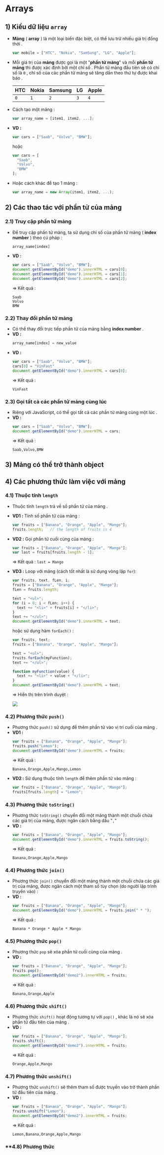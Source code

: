 # Arrays
## **1) Kiểu dữ liệu `array`**
- **Mảng** ( **array** ) là một loại biến đặc biệt, có thể lưu trữ nhiều giá trị đồng thời .
    ```js
    var mobile = ["HTC", "Nokia", "SamSung", "LG", "Apple"];
    ```
- Mỗi giá trị của **mảng** được gọi là một "**phần tử mảng**" và mỗi **phần tử mảng** thì được xác định bởi một chỉ số . Phần tử mảng đầu tiên sẽ có chỉ số là `0` , chỉ số của các phần tử mảng sẽ tăng dần theo thứ tự được khai báo .

    | HTC | Nokia | Samsung | LG | Apple |
    |-----|-------|---------|----|-------|
    | `0` | `1` | `2` | `3` | `4` |
- Cách tạo một mảng :
    ```js
    var array_name = [item1, item2, ...]; 
    ```
- **VD :**
    ```js
    var cars = ["Saab", "Volvo", "BMW"];
    ```
    hoặc
    ```js
    var cars = [
      "Saab",
      "Volvo",
      "BMW"
    ];
    ```
- Hoặc cách khác để tạo 1 mảng :
    ```js
    var array_name = new Array(item1, item2, ...);
    ```
## **2) Các thao tác với phần tử của mảng**
### **2.1) Truy cập phần tử mảng**
- Để truy cập phần tử mảng, ta sử dụng chỉ số của phần tử mảng ( **index number** ) theo cú pháp :
    ```js
    array_name[index]
    ```
- **VD :**
    ```js
    var cars = ["Saab", "Volvo", "BMW"];
    document.getElementById("demo").innerHTML = cars[0];
    document.getElementById("demo").innerHTML = cars[1];
    document.getElementById("demo").innerHTML = cars[2];
    ```
    => Kết quả :
    ```
    Saab
    Volvo
    BMW
    ```
### **2.2) Thay đổi phần tử mảng**
- Có thể thay đổi trực tiếp phần tử của mảng bằng **index number** .
- **VD :**
    ```js
    array_name[index] = new_value
    ```
- **VD :**
    ```js
    var cars = ["Saab", "Volvo", "BMW"];
    cars[0] = "VinFast"
    document.getElementById("demo").innerHTML = cars[0];
    ```
    => Kết quả :
    ```
    VinFast
    ```
### **2.3) Gọi tất cả các phần tử mảng cùng lúc**
- Riêng với JavaScript, có thể gọi tất cả các phần tử mảng cùng một lúc .
- **VD :**
    ```js
    var cars = ["Saab", "Volvo", "BMW"];
    document.getElementById("demo").innerHTML = cars;
    ```
    => Kết quả :
    ```
    Saab,Volvo,BMW
    ```
## **3) Mảng có thể trở thành object**
## **4) Các phương thức làm việc với mảng**
### **4.1) Thuộc tính `length`**
- Thuộc tính `length` trả về số phần tử của mảng .
- **VD1 :** Tính số phần tử của mảng :
    ```js
    var fruits = ["Banana", "Orange", "Apple", "Mango"];
    fruits.length;   // the length of fruits is 4
    ```
- **VD2 :** Gọi phần tử cuối cùng của mảng :
    ```js
    var fruits = ["Banana", "Orange", "Apple", "Mango"];
    var last = fruits[fruits.length - 1];
    ```
    => Kết quả : `last = Mango`
- **VD3 :** Loop với mảng (cách tốt nhất là sử dụng vòng lặp `for`):
    ```js
    var fruits, text, fLen, i;
    fruits = ["Banana", "Orange", "Apple", "Mango"];
    fLen = fruits.length;

    text = "<ul>";
    for (i = 0; i < fLen; i++) {
      text += "<li>" + fruits[i] + "</li>";
    }
    text += "</ul>"; 
    document.getElementById("demo").innerHTML = text;
    ```
    hoặc sử dụng hàm `forEach()` :
    ```js
    var fruits, text;
    fruits = ["Banana", "Orange", "Apple", "Mango"];

    text = "<ul>";
    fruits.forEach(myFunction);
    text += "</ul>";

    function myFunction(value) {
      text += "<li>" + value + "</li>";
    }
    document.getElementById("demo").innerHTML = text;
    ```
    => Hiển thị trên trình duyệt :

    <img src=https://i.imgur.com/uH1gsDE.png>
### **4.2) Phương thức `push()`**
- Phương thức `push()` sử dụng để thêm phần tử vào vị trí cuối của mảng .
- **VD1 :**
    ```js
    var fruits = ["Banana", "Orange", "Apple", "Mango"];
    fruits.push("Lemon");
    document.getElementById("demo").innerHTML = fruits;
    ```
    => Kết quả :
    ```
    Banana,Orange,Apple,Mango,Lemon
    ```
- **VD2 :** Sử dụng thuộc tính `length` để thêm phần tử vào mảng :
    ```js
    var fruits = ["Banana", "Orange", "Apple", "Mango"];
    fruits[fruits.length] = "Lemon";
    ```
### **4.3) Phương thức `toString()`**
- Phương thức `toString()` chuyển đổi một mảng thành một chuỗi chứa các giá trị của mảng, được ngăn cách bằng dấu "`,`"
- **VD :**
    ```js
    var fruits = ["Banana", "Orange", "Apple", "Mango"];
    document.getElementById("demo").innerHTML = fruits.toString();
    ```
    => Kết quả :
    ```
    Banana,Orange,Apple,Mango
    ```
### **4.4) Phương thức `join()`**
- Phương thức `join()` chuyển đổi một mảng thành một chuỗi chứa các giá trị của mảng, được ngăn cách một tham số tùy chọn (do người lập trình truyền vào) :
- **VD :**
    ```js
    var fruits = ["Banana", "Orange", "Apple", "Mango"];
    document.getElementById("demo").innerHTML = fruits.join(" * ");
    ```
    => Kết quả :
    ```
    Banana * Orange * Apple * Mango
    ```
### **4.5) Phương thức `pop()`**
- Phương thức `pop` sẽ xóa phần tử cuối cùng của mảng .
- **VD :**
    ```js
    var fruits = ["Banana", "Orange", "Apple", "Mango"];
    fruits.pop(); 
    document.getElementById("demo2").innerHTML = fruits;
    ```
    => Kết quả :
    ```
    Banana,Orange,Apple
    ```
### **4.6) Phương thức `shift()`**
- Phương thức `shift()` hoạt động tương tự với `pop()` , khác là nó sẽ xóa phần tử đầu tiên của mảng .
- **VD :**
    ```js
    var fruits = ["Banana", "Orange", "Apple", "Mango"];
    fruits.shift(); 
    document.getElementById("demo2").innerHTML = fruits;
    ```
    => Kết quả :
    ```
    Orange,Apple,Mango
    ```
### **4.7) Phương thức `unshift()`**
- Phương thức `unshift()` sẽ thêm tham số được truyền vào trở thành phần tử đầu tiên của mảng .
- **VD :**
    ```js
    var fruits = ["Banana", "Orange", "Apple", "Mango"];
    fruits.unshift("Lemon");
    document.getElementById("demo2").innerHTML = fruits;
    ```
    => Kết quả :
    ```
    Lemon,Banana,Orange,Apple,Mango
    ```
### **4.8) Phương thức 